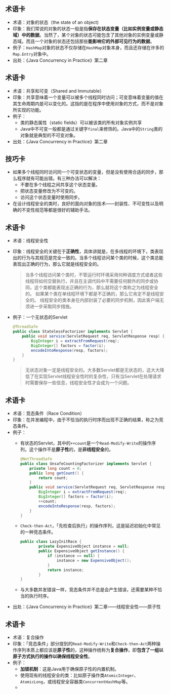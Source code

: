 
## 术语卡
- 术语：对象的状态（the state of an object)
- 印象：我们常说的对象的状态一般是指**保存在状态变量（比如实例变量或静态域）中的数据**。当然了，某个对象的状态可能包含了其他对象的实例变量或静态域。而且一个对象的状态还包括那些**能影响它的外部可见行为的数据**。
- 例子：`HashMap`对象的状态不仅存储在`HashMap`对象本身，而且还存储在许多的`Map.Entry`对象中。
- 出处：《Java Concurrency in Practice》第二章

## 术语卡
- 术语：共享和可变（Shared and Immutable）
- 印象：共享意味着一个变量可以被多个线程同时访问；可变意味着变量的值在其生命周期内是可以变化的。这指的是在程序中使用对象的方式，而不是对象所实现的功能。
- 例子：
	- 类的静态属性（static fields）可以被该类的所有对象实例共享
	- Java中不可变一般都是通过关键字`final`来修饰的。Java中的`String`类的对象就是典型的不可变对象。
- 出处：《Java Concurrency in Practice》第二章

## 技巧卡
- 如果多个线程同时访问同一个可变状态的变量，但是没有使用合适的同步，那么程序就有可能出错。有三种办法可以解决：
	- 不要在多个线程之间共享这个状态变量。
	- 把状态变量修改为不可变的。
	- 访问这个状态变量时使用同步。
- 在设计线程安全的类时，良好的面向对象的技术——封装性、不可变性以及明确的不变性规范等都是很好的辅助手法。

## 术语卡
- 术语：线程安全性
- 印象：线程安全的关键在于**正确性**，具体讲就是，在多线程的环境下，类表现出的行为与其规范是完全一致的。当多个线程访问某个类的时候，这个类总能表现出正确的行为，那么它就是线程安全的。
	> 当多个线程访问某个类时，不管运行时环境采用何种调度方式或者这些线程将如何交替执行，并且在主调代码中不需要任何额外的同步或协同，这个类都能表现出正确的行为，那么就将这个类称之为线程安全的。
	如果某个类在单线程环境下都是不正确的，那么它肯定不是线程安全的。
	> 线程安全的类本身在内部封装了必要的同步机制，因此客户端无须进一步采取同步措施。
- 例子：一个无状态的Servlet

	```java
	@ThreadSafe
	public class StatelessFactorizer implements Servlet {
		public void service(ServletRequest req, ServletResponse resp) {
			BigInteger i = extractFromRequest(req);
			BigInteger[] factors = factor(i);
			encodeIntoResponse(resp, factors);
		}
	}
	```
	> 无状态对象一定是线程安全的。大多数Servlet都是无状态的，这大大降低了在实现Servlet线程安全性时的复杂性，只有当Servlet在处理请求时需要保存一些信息，线程安全性才会成为一个问题。

## 术语卡
- 术语：竞态条件（Race Condition）
- 印象：在并发编程中，由于不恰当的执行时序而出现不正确的结果，称之为竞态条件。
- 例子：
	- 有状态的Servlet，其中的`++count`是一个`Read-Modify-Write`的操作序列，这个操作不是**原子性**的，是**非线程安全**的。

		```java
		@NotThreadSafe
		public class UnsafeCountingFactorizer implements Servlet {
			private long count = 0;
			public long getCount() {
				return count;
			}
			public void service(ServletRequest req, ServletResponse resp) {
				BigInteger i = extractFromRequest(req);
				BigInteger[] factors = factor(i);
				++count;
				encodeIntoResponse(resp, factors);
			}
		}
		```
	- `Check-then-Act`，「先检查后执行」的操作序列，这是延迟初始化中常见的一种竞态条件。
		```java
		public class LazyInitRace {
				private ExpensiveObject instance = null;
				public ExpensiveObject getInstance() {
					if (instance == null) {
						instance = new ExpensiveObject();
					}
					return instance;
				}
		}
		```
	- 与大多数并发错误一样，竞态条件并不总是会产生错误，还需要某种不恰当的执行时序。
- 出处：《Java Concurrency in Practice》第二章——线程安全性——原子性


## 术语卡
- 术语：复合操作
- 印象：「竞态条件」部分提到的`Read-Modify-Write`和`Check-then-Act`两种操作序列本质上都应该是**原子性**的，这种操作统称为**复合操作**，即**包含了一组以原子方式执行的操作以确保线程安全性**。
- 例子：
	- **加锁机制**：这是Java用于确保原子性的内置机制。
	- 使用现有的线程安全的类：比如原子操作类`AtomicInteger`、`AtomicLong`，或线程安全容器类`ConcurrentHashMap`等。
	- 